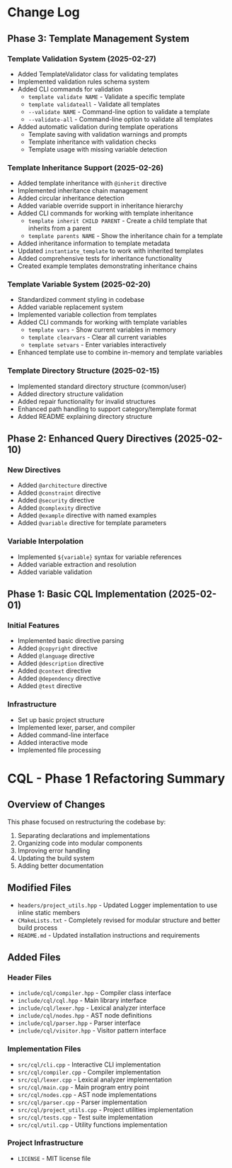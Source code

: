 # Change Log

## Phase 3: Template Management System

### Template Validation System (2025-02-27)
- Added TemplateValidator class for validating templates
- Implemented validation rules schema system
- Added CLI commands for validation
  - `template validate NAME` - Validate a specific template
  - `template validateall` - Validate all templates
  - `--validate NAME` - Command-line option to validate a template
  - `--validate-all` - Command-line option to validate all templates
- Added automatic validation during template operations
  - Template saving with validation warnings and prompts
  - Template inheritance with validation checks
  - Template usage with missing variable detection

### Template Inheritance Support (2025-02-26)
- Added template inheritance with `@inherit` directive
- Implemented inheritance chain management
- Added circular inheritance detection
- Added variable override support in inheritance hierarchy
- Added CLI commands for working with template inheritance
  - `template inherit CHILD PARENT` - Create a child template that inherits from a parent
  - `template parents NAME` - Show the inheritance chain for a template
- Added inheritance information to template metadata
- Updated `instantiate_template` to work with inherited templates
- Added comprehensive tests for inheritance functionality
- Created example templates demonstrating inheritance chains

### Template Variable System (2025-02-20)
- Standardized comment styling in codebase
- Added variable replacement system
- Implemented variable collection from templates
- Added CLI commands for working with template variables
  - `template vars` - Show current variables in memory
  - `template clearvars` - Clear all current variables
  - `template setvars` - Enter variables interactively
- Enhanced template use to combine in-memory and template variables

### Template Directory Structure (2025-02-15)
- Implemented standard directory structure (common/user)
- Added directory structure validation
- Added repair functionality for invalid structures
- Enhanced path handling to support category/template format
- Added README explaining directory structure

## Phase 2: Enhanced Query Directives (2025-02-10)

### New Directives
- Added `@architecture` directive
- Added `@constraint` directive
- Added `@security` directive
- Added `@complexity` directive
- Added `@example` directive with named examples
- Added `@variable` directive for template parameters

### Variable Interpolation
- Implemented `${variable}` syntax for variable references
- Added variable extraction and resolution
- Added variable validation

## Phase 1: Basic CQL Implementation (2025-02-01)

### Initial Features
- Implemented basic directive parsing
- Added `@copyright` directive
- Added `@language` directive
- Added `@description` directive
- Added `@context` directive
- Added `@dependency` directive
- Added `@test` directive

### Infrastructure
- Set up basic project structure
- Implemented lexer, parser, and compiler
- Added command-line interface
- Added interactive mode
- Implemented file processing

# CQL - Phase 1 Refactoring Summary

## Overview of Changes

This phase focused on restructuring the codebase by:
1. Separating declarations and implementations
2. Organizing code into modular components
3. Improving error handling
4. Updating the build system
5. Adding better documentation

## Modified Files

- `headers/project_utils.hpp` - Updated Logger implementation to use inline static members
- `CMakeLists.txt` - Completely revised for modular structure and better build process
- `README.md` - Updated installation instructions and requirements

## Added Files

### Header Files
- `include/cql/compiler.hpp` - Compiler class interface
- `include/cql/cql.hpp` - Main library interface
- `include/cql/lexer.hpp` - Lexical analyzer interface
- `include/cql/nodes.hpp` - AST node definitions
- `include/cql/parser.hpp` - Parser interface
- `include/cql/visitor.hpp` - Visitor pattern interface

### Implementation Files
- `src/cql/cli.cpp` - Interactive CLI implementation
- `src/cql/compiler.cpp` - Compiler implementation
- `src/cql/lexer.cpp` - Lexical analyzer implementation
- `src/cql/main.cpp` - Main program entry point
- `src/cql/nodes.cpp` - AST node implementations
- `src/cql/parser.cpp` - Parser implementation
- `src/cql/project_utils.cpp` - Project utilities implementation
- `src/cql/tests.cpp` - Test suite implementation
- `src/cql/util.cpp` - Utility functions implementation

### Project Infrastructure
- `LICENSE` - MIT license file